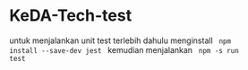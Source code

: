 # KeDA-Tech-test
untuk menjalankan unit test terlebih dahulu menginstall <code> npm install --save-dev jest </code>
kemudian menjalankan <code> npm -s run test </code> 
